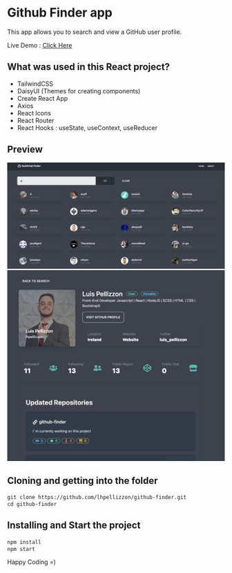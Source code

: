 # Github Finder app

This app allows you to search and view a GitHub user profile.

Live Demo : [Click Here](https://quickhub-finder.vercel.app/)

## What was used in this React project?

- TailwindCSS
- DaisyUI (Themes for creating components)
- Create React App
- Axios
- React Icons
- React Router
- React Hooks : useState, useContext, useReducer

## Preview

<img src="./public/homepage.png" alt="homepage">
<img src="./public/search-page.png" alt="homepage">

## Cloning and getting into the folder

```
git clone https://github.com/lhpellizzon/github-finder.git
cd github-finder
```

## Installing and Start the project

```
npm install
npm start
```

Happy Coding =)
